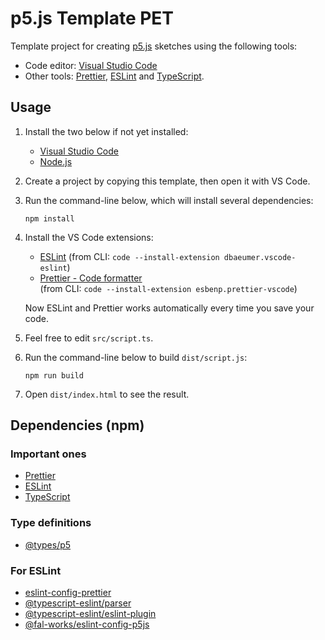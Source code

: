 # p5.js Template PET

Template project for creating [p5.js](https://p5js.org/) sketches using the following tools:

- Code editor: [Visual Studio Code](https://code.visualstudio.com/)
- Other tools: [Prettier](https://prettier.io/), [ESLint](https://eslint.org/) and [TypeScript](https://www.typescriptlang.org/).


## Usage

1. Install the two below if not yet installed:
    - [Visual Studio Code](https://code.visualstudio.com/)
    - [Node.js](https://nodejs.org/)

2. Create a project by copying this template, then open it with VS Code.

3. Run the command-line below, which will install several dependencies:

    ```shell
    npm install
    ```

4. Install the VS Code extensions:
    - [ESLint](https://marketplace.visualstudio.com/items?itemName=dbaeumer.vscode-eslint)
    (from CLI: `code --install-extension dbaeumer.vscode-eslint`)
    - [Prettier - Code formatter](https://marketplace.visualstudio.com/items?itemName=esbenp.prettier-vscode)  
    (from CLI: `code --install-extension esbenp.prettier-vscode`)

    Now ESLint and Prettier works automatically every time you save your code.

5. Feel free to edit `src/script.ts`.

6. Run the command-line below to build `dist/script.js`:

    ```shell
    npm run build
    ```

7. Open `dist/index.html` to see the result.


## Dependencies (npm)

### Important ones

- [Prettier](https://www.npmjs.com/package/prettier)
- [ESLint](https://www.npmjs.com/package/eslint)
- [TypeScript](https://www.npmjs.com/package/typescript)

### Type definitions

- [@types/p5](https://www.npmjs.com/package/@types/p5)

### For ESLint

- [eslint-config-prettier](https://www.npmjs.com/package/eslint-config-prettier)
- [@typescript-eslint/parser](https://www.npmjs.com/package/@typescript-eslint/parser)
- [@typescript-eslint/eslint-plugin](https://www.npmjs.com/package/@typescript-eslint/eslint-plugin)
- [@fal-works/eslint-config-p5js](https://www.npmjs.com/package/@fal-works/eslint-config-p5js)
